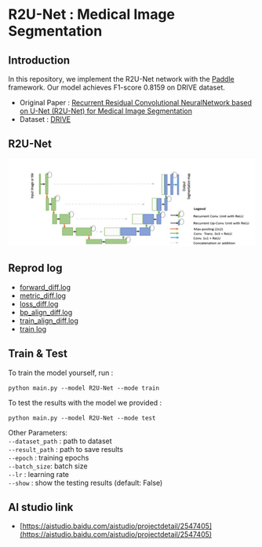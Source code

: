 
# R2U-Net : Medical Image Segmentation
 
## Introduction 

In this repository, we implement the R2U-Net network with the [Paddle](https://www.paddlepaddle.org.cn/) framework. Our model achieves F1-score 0.8159 on DRIVE dataset.  

- Original Paper : [Recurrent Residual Convolutional NeuralNetwork based on U-Net (R2U-Net) for Medical Image Segmentation](https://arxiv.org/pdf/1802.06955.pdf)  
- Dataset : [DRIVE](https://drive.grand-challenge.org)  

## R2U-Net

![R2U_Net](./r2unet.png)  

## Reprod log

- [forward_diff.log](./diff/forward_diff.log)  
- [metric_diff.log](./diff/metric_diff.log)  
- [loss_diff.log](./diff/loss_diff.log) 
- [bp_align_diff.log](./diff/bp_align_diff.log)  
- [train_align_diff.log](./diff/train_align_diff.log)  
- [train log](./diff/train.log) 

## Train & Test

To train the model yourself, run :  
```
python main.py --model R2U-Net --mode train 
```
To test the results with the model we provided :
```
python main.py --model R2U-Net --mode test
```  
Other Parameters:  
`--dataset_path` : path to dataset  
`--result_path` : path to save results  
`--epoch` : training epochs  
`--batch_size`: batch size  
`--lr` : learning rate  
`--show` : show the testing results (default: False)

## AI studio link

* [https://aistudio.baidu.com/aistudio/projectdetail/2547405](https://aistudio.baidu.com/aistudio/projectdetail/2547405)


